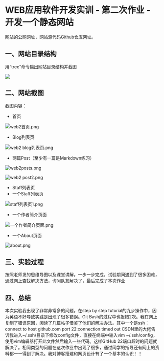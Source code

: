 # WEB应用软件开发实训 - 第二次作业 - 开发一个静态网站

网站的公网网址，网站源代码Github仓库网址。

## 一、网站目录结构
用“tree”命令输出网站目录结构并截图

![](https://cdnir.com/i/2021/06/02/mg50a8.png)

## 二、网站截图
截图内容：
- 首页

![web2首页.png](https://i.loli.net/2021/05/30/uRq8XIljDfnmhKd.png)

- Blog列表页

![web2 blog列表页.png](https://i.loli.net/2021/05/30/s6RCahXPYTmKvU9.png)

- 两篇Post（至少有一篇是Markdown练习）

![web2posts.png](https://i.loli.net/2021/05/30/qVrKx8blds1YnNA.png)

![web2 post2.png](https://i.loli.net/2021/05/30/gUmoZJLP4l2uDyY.png)

- Staff列表页
- 一个Staff列表页

![staff列表页1.png](https://i.loli.net/2021/05/30/uclU7mz2VdaS89i.png)

- 一个作者简介页面

![一个作者简介页面.png](https://i.loli.net/2021/05/30/muewHSK7cFqlUED.png)

- 一个About页面

![about.png](https://i.loli.net/2021/05/30/gWzk4T2Nw9l6yfP.png)


## 三、实验过程
按照老师发的思维导图以及课堂讲解，一步一步完成。试验期间遇到了很多困难，通过网上查找解决方法，询问队友解决了，最后完成了本次作业

## 四、总结
本次实验我出现了非常非常多的问题，在step by step tutorial的九步操作中，因为英语不好导致实践是出现了很多错误。Git Bash的过程中也报错2次。我在网上复制了错误原因，阅读了几篇帖子借鉴了他们的解决办法。其中一个是ssh：connect to host github.com port 22:connection timed out   CSDN里的大佬告诉我进入~/.ssh/目录下修改config文件，直接在终端中输入vim ~/.ssh/config，使用vim编辑器打开此文件然后输入一些代码。这样GitHub 22端口超时的问题就解决了。相同类型的问题在这次作业中出现了很多，通过同学的指导还有网上的资料都一一得到了解决。我对博客搭建和网页设计有了一个基本的认识！！

